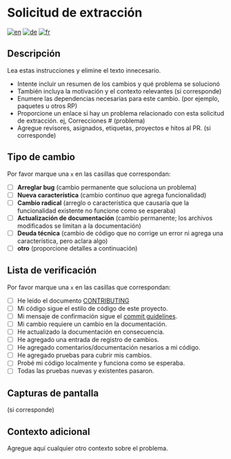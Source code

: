 # Solicitud de extracción

[![en](https://img.shields.io/badge/lang-en-red.svg)](PULL_REQUEST_TEMPLATE.md)
[![de](https://img.shields.io/badge/lang-de-black.svg)](PULL_REQUEST_TEMPLATE.de.md)
[![fr](https://img.shields.io/badge/lang-fr-blue.svg)](PULL_REQUEST_TEMPLATE.fr.md)

## Descripción

Lea estas instrucciones y elimine el texto innecesario.

- Intente incluir un resumen de los cambios y qué problema se solucionó
- También incluya la motivación y el contexto relevantes (si corresponde)
- Enumere las dependencias necesarias para este cambio. (por ejemplo, paquetes u otros RP)
- Proporcione un enlace si hay un problema relacionado con esta solicitud de extracción. ej, Correcciones # (problema)
- Agregue revisores, asignados, etiquetas, proyectos e hitos al PR. (si corresponde)
  
## Tipo de cambio

Por favor marque una `x` en las casillas que correspondan:

- [ ] **Arreglar bug** (cambio permanente que soluciona un problema)
- [ ] **Nueva característica** (cambio continuo que agrega funcionalidad)
- [ ] **Cambio radical** (arreglo o característica que causaría que la funcionalidad existente no funcione como se esperaba)
- [ ] **Actualización de documentación** (cambio permanente; los archivos modificados se limitan a la documentación)
- [ ] **Deuda técnica** (cambio de código que no corrige un error ni agrega una característica, pero aclara algo)
- [ ] **otro** (proporcione detalles a continuación)

## Lista de verificación

Por favor marque una `x` en las casillas que correspondan:

- [ ] He leído el documento [CONTRIBUTING](https://github.com/prasanthrangan/hyprdots/blob/main/CONTRIBUTING.md) 
- [ ] Mi código sigue el estilo de código de este proyecto.
- [ ] Mi mensaje de confirmación sigue el [commit guidelines](https://github.com/prasanthrangan/hyprdots/blob/main/CONTRIBUTING.md#git-commit-messages).
- [ ] Mi cambio requiere un cambio en la documentación.
- [ ] He actualizado la documentación en consecuencia.
- [ ] He agregado una entrada de registro de cambios.
- [ ] He agregado comentarios/documentación nesarios a mi código.
- [ ] He agregado pruebas para cubrir mis cambios.
- [ ] Probé mi código localmente y funciona como se esperaba.
- [ ] Todas las pruebas nuevas y existentes pasaron.

## Capturas de pantalla

(si corresponde)

## Contexto adicional

Agregue aquí cualquier otro contexto sobre el problema.
